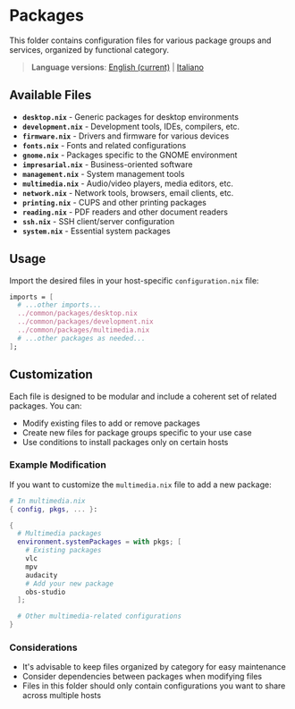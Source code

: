 # Packages

This folder contains configuration files for various package groups and services, organized by functional category.

> **Language versions**: [English (current)](README.md) | [Italiano](README.it.md)

## Available Files

- **`desktop.nix`** - Generic packages for desktop environments
- **`development.nix`** - Development tools, IDEs, compilers, etc.
- **`firmware.nix`** - Drivers and firmware for various devices
- **`fonts.nix`** - Fonts and related configurations
- **`gnome.nix`** - Packages specific to the GNOME environment
- **`impresarial.nix`** - Business-oriented software
- **`management.nix`** - System management tools
- **`multimedia.nix`** - Audio/video players, media editors, etc.
- **`network.nix`** - Network tools, browsers, email clients, etc.
- **`printing.nix`** - CUPS and other printing packages
- **`reading.nix`** - PDF readers and other document readers
- **`ssh.nix`** - SSH client/server configuration
- **`system.nix`** - Essential system packages

## Usage

Import the desired files in your host-specific `configuration.nix` file:

```nix
imports = [
  # ...other imports...
  ../common/packages/desktop.nix
  ../common/packages/development.nix
  ../common/packages/multimedia.nix
  # ...other packages as needed...
];
```

## Customization

Each file is designed to be modular and include a coherent set of related packages. You can:

- Modify existing files to add or remove packages
- Create new files for package groups specific to your use case
- Use conditions to install packages only on certain hosts

### Example Modification

If you want to customize the `multimedia.nix` file to add a new package:

```nix
# In multimedia.nix
{ config, pkgs, ... }:

{
  # Multimedia packages
  environment.systemPackages = with pkgs; [
    # Existing packages
    vlc
    mpv
    audacity
    # Add your new package
    obs-studio
  ];

  # Other multimedia-related configurations
}
```

### Considerations

- It's advisable to keep files organized by category for easy maintenance
- Consider dependencies between packages when modifying files
- Files in this folder should only contain configurations you want to share across multiple hosts
